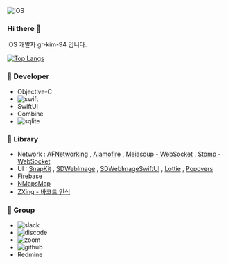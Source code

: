 ![iOS](https://img.shields.io/badge/iOS-000000?style=for-the-badge&logo=ios&logoColor=white)
### Hi there 👋

iOS 개발자 gr-kim-94 입니다.

[![Top Langs](https://github-readme-stats.vercel.app/api/top-langs/?username=gr-kim-94)](https://github.com/anuraghazra/github-readme-stats)


### 🔨 Developer

- Objective-C
- ![swift](https://img.shields.io/badge/Swift-FA7343?style=for-the-badge&logo=swift&logoColor=white)
- SwiftUI
- Combine
- ![sqlite](https://img.shields.io/badge/SQLite-07405E?style=for-the-badge&logo=sqlite&logoColor=white)

### 📖 Library
- Network : [AFNetworking](https://github.com/AFNetworking/AFNetworking) , [Alamofire](https://github.com/Alamofire/Alamofire) , [Meiasoup - WebSocket](https://mediasoup.org/documentation/v3/communication-between-client-and-server/) , [Stomp - WebSocket](https://stomp.github.io/index.html)
- UI : [SnapKit](https://github.com/SnapKit/SnapKit) , [SDWebImage](https://github.com/SDWebImage/SDWebImage) , [SDWebImageSwiftUI](https://github.com/SDWebImage/SDWebImageSwiftUI) , [Lottie](https://github.com/airbnb/lottie-ios) , [Popovers](https://github.com/aheze/Popovers)
- [Firebase](https://firebase.google.com)
- [NMapsMap](https://github.com/navermaps/NMapsMap)
- [ZXing - 바코드 인식](https://github.com/zxingify/zxingify-objc)

### 🤝 Group

- ![slack](https://img.shields.io/badge/Slack-4A154B?style=for-the-badge&logo=slack&logoColor=white)
- ![discode](https://img.shields.io/badge/Discord-7289DA?style=for-the-badge&logo=discord&logoColor=white)
- ![zoom](https://img.shields.io/badge/Zoom-2D8CFF?style=for-the-badge&logo=zoom&logoColor=white)
- ![github](https://img.shields.io/badge/GitHub-100000?style=for-the-badge&logo=github&logoColor=white)
- Redmine


<!--
**gr-kim-94/gr-kim-94** is a ✨ _special_ ✨ repository because its `README.md` (this file) appears on your GitHub profile.

Here are some ideas to get you started:

- 🔭 I’m currently working on ...
- 🌱 I’m currently learning ...
- 👯 I’m looking to collaborate on ...
- 🤔 I’m looking for help with ...
- 💬 Ask me about ...
- 📫 How to reach me: ...
- 😄 Pronouns: ...
- ⚡ Fun fact: ...
-->
